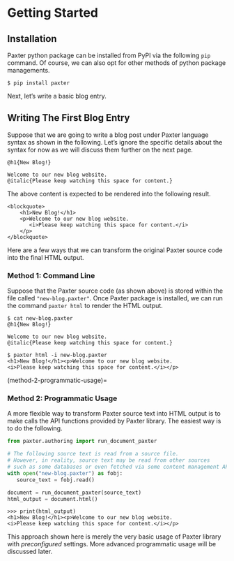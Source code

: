 # Getting Started

## Installation

Paxter python package can be installed from PyPI via the following `pip` command.
Of course, we can also opt for other methods of python package managements.

```console
$ pip install paxter
```

Next, let’s write a basic blog entry.


## Writing The First Blog Entry

Suppose that we are going to write a blog post
under Paxter language syntax as shown in the following.
Let’s ignore the specific details about the syntax for now
as we will discuss them further on the next page.

```paxter
@h1{New Blog!}

Welcome to our new blog website.
@italic{Please keep watching this space for content.}
```

The above content is expected to be rendered into the following result.

```{raw} html
<blockquote>
    <h1>New Blog!</h1>
    <p>Welcome to our new blog website.
       <i>Please keep watching this space for content.</i>
    </p>
</blockquote>
```

Here are a few ways that we can transform the original Paxter source code
into the final HTML output.


### Method 1: Command Line

Suppose that the Paxter source code (as shown above)
is stored within the file called `"new-blog.paxter"`.
Once Paxter package is installed,
we can run the command `paxter html` to render the HTML output.

```console
$ cat new-blog.paxter
@h1{New Blog!}

Welcome to our new blog website.
@italic{Please keep watching this space for content.}

$ paxter html -i new-blog.paxter
<h1>New Blog!</h1><p>Welcome to our new blog website.
<i>Please keep watching this space for content.</i></p>
```

(method-2-programmatic-usage)=
### Method 2: Programmatic Usage

A more flexible way to transform Paxter source text into HTML output
is to make calls the API functions provided by Paxter library.
The easiest way is to do the following.

```python
from paxter.authoring import run_document_paxter

# The following source text is read from a source file.
# However, in reality, source text may be read from other sources
# such as some databases or even fetched via some content management API.
with open("new-blog.paxter") as fobj:
   source_text = fobj.read()

document = run_document_paxter(source_text)
html_output = document.html()
```

```pycon
>>> print(html_output)
<h1>New Blog!</h1><p>Welcome to our new blog website.
<i>Please keep watching this space for content.</i></p>
```

This approach shown here is merely the very basic usage
of Paxter library with *preconfigured* settings.
More advanced programmatic usage will be discussed later.
